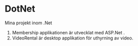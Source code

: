 # DotNet
Mina projekt inom .Net
1. Membership applikationen är utvecklat med ASP.Net .
2. VideoRental är desktop applikation för uthyrning av video.

